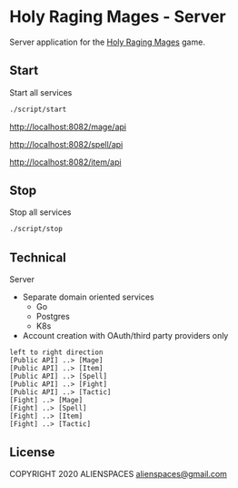 # Holy Raging Mages - Server

Server application for the [Holy Raging Mages](https://holyragingmages.com]) game.

## Start

Start all services

```bash
./script/start
```

[http://localhost:8082/mage/api](http://localhost:8082/mage/api)

[http://localhost:8082/spell/api](http://localhost:8082/spell/api)

[http://localhost:8082/item/api](http://localhost:8082/item/api)

## Stop

Stop all services

```bash
./script/stop
```

## Technical

Server

* Separate domain oriented services
  * Go
  * Postgres
  * K8s
* Account creation with OAuth/third party providers only

```plantuml
left to right direction
[Public API] ..> [Mage]
[Public API] ..> [Item]
[Public API] ..> [Spell]
[Public API] ..> [Fight]
[Public API] ..> [Tactic]
[Fight] ..> [Mage]
[Fight] ..> [Spell]
[Fight] ..> [Item]
[Fight] ..> [Tactic]
```

## License

COPYRIGHT 2020 ALIENSPACES alienspaces@gmail.com
